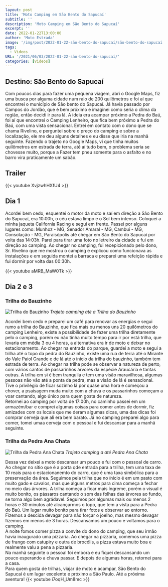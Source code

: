 ```yaml
---
layout: post
title: 'Moto Camping em São Bento do Sapucaí'
subtitle: ''
description: 'Moto Camping em São Bento do Sapucaí'
excerpt: ''
date: 2022-01-22T13:00:00
author: 'Moto Estrada'
image: '/img/post/2022-01-22-são-bento-do-sapucaí/são-bento-do-sapucaí.webp'
tags:
  - Videos
URL: '/2021/06/03/2022-01-22-são-bento-do-sapucaí/'
categories: [Videos]
---
```


## Destino: São Bento do Sapucaí

Com poucos dias para fazer uma pequena viagem, abri o Google Maps, fiz uma busca por alguma cidade num raio de 200 quilômetros e foi aí que encontrei o município de São bento do Sapucaí. Já havia passado por Campos do Jordão, que é bem próximo e imaginei como seria o clima da região, então decidi ir para lá. A ideia era acampar próximo a Pedra do Baú, foi aí que encontrei o Camping Lenheiro, que fica bem próximo a Pedra do Baú, com uma vista sensacional. Entrei em contato com o dono que se chama Rivelino, e perguntei sobre o preço do camping e sobre a localização, ele me deu alguns detalhes e eu disse que iria na manhã seguinte.
Fazendo o trajeto no Google Maps, vi que tinha muitos quilômetros em estrada de terra, até aí tudo bem, o problema seria se chovesse muito, porque a Fazer tem pneu somente para o asfalto e no barro vira praticamente um sabão.

## Trailer

{{< youtube XvjzwhHXfU4 >}}

## Dia 1

Acordei bem cedo, esquentei o motor da moto e saí em direção a São Bento do Sapucaí, era 10:00h, o céu estava limpo e o Sol bem intenso. Coloquei a minha jaqueta California Racing e segui em frente. Passei por alguns lugares como: Munhoz - MG, Senador Amaral - MG, Cambuí - MG, Consolação - MG, Paraisópolis até chegar em São Bento do Sapucaí por volta das 14:03h. Parei para tirar uma foto no letreiro da cidade e fui em direção ao camping. Ao chegar no camping, fui recepicionado pelo dono, Sr. Rivelino que me mostrou o camping e explicou como funcionava as instalações e em seguida montei a barraca e preparei uma refeição rápida e fui dormir por volta das 00:30h.

{{< youtube aMRB_MaW0Tk >}}

## Dia 2 e 3

### Trilha do Bauzinho

![Trilha do Bauzinho](/img/post/2022-01-22-são-bento-do-sapucaí/são-bento-do-sapucaí-bauzinho.webp) _Trajeto camping até a Trilha do Bauzinho_

Acordei bem cedo e preparei um café para renovar as energias e segui rumo a trilha do Bauzinho, que fica mais ou menos uns 20 quilômetros do camping Lenheiro, existe a possibilidade de fazer uma trilha diretamente pelo o camping, porém eu não tinha muito tempo para ir por está trilha, que levaria em média 3 ou 4 horas, a alternativa era ir de moto e deixar no estacionamento. Ao chegar na entrada do parque, guardei a moto e segui a trilha até o topo da pedra do Bauzinho, existe uma rua de terra até o Mirante do Vale Paiol Grande e de lá até o início da trilha do bauzinho, também tem estrada de terra. Ao chegar na trilha pode se observar a natureza de perto, com vários cantos de passarinhos árvores da espécie Araucária e tantas outras. A trilha em si é bem tranquila e tem uma visão maravilhosa, algumas pessoas não vão até a ponta da pedra, mas a visão de lá é sensacional. Tive o privilégio de ficar sozinho lá por quase uma hora e começou a chover, a psaisagem muda muito com a chuva e os passarinhos começam a voar cantando, algo único para quem gosta de natureza.<br>
Retornei ao camping por volta de 17:00h, no caminho passei em um armazém/bar e comprei algumas coisas para comer antes de dormir, fiz amizades com os locais que me deram algumas dicas, uma das dicas foi comprar cerveja que ali era bem barato. Já no camping preparei algo para comer, tomei umaa cerveja com o pessoal e fui descansar para a manhã seguinte.

### Trilha da Pedra Ana Chata

![Trilha da Pedra Ana Chata](/img/post/2022-01-22-são-bento-do-sapucaí/são-bento-do-sapucaí-ana-chata.webp) _Trajeto camping a até Pedra Ana Chata_

Dessa vez deixei a moto descansar um pouco e fui com o pessoal de carro. Ao chegar no sítio que é a porta qde entrada para a trilha, tem uma taxa de 10 reais para o estacionanemto do carro, que é uma taxa simbólica para a preservação da área. Seguimos pela trilha que no ínicio é em um pasto com muito gado e cavalos, mas que alguns metros para cima começa a fechar no meio das árvores. A trilha começa a ficar mais íngreme, porém o visual é muito bonito, os pássaros cantando o som das folhas das árvores ao fundo, se torna algo bem agrádavel. Seguimos por algumas mais ou menos 2 horas e 30 minutos até alcançarmos o topo, que tem a vista para a Pedra do Baú. Um lugar muito bonito para tirar fotos e observar ao entorno.<br>
Fizemos a descida devagar para não forçar o joelho, mas mesmo devagar fizemos em menos de 3 horas. Descansamos um pouco e voltamos para o camping.<br>
A noite fomos comer pizza a convite do dono do camping, que seu irmão havia inaugurado uma pizzaria. Ao chegar na pizzaria, comemos uma pizza de frango com catupiry e outra de brocólis, a pizza estava muito boa e realmente valu a pena a pizzaria.<br>
Na manhã seguinte o pessoal foi embora e eu fiquei descansando um pouco esperando a chuva passar. E depois de algumas horas, retornei para a casa.<br>
Para quem gosta de trilhas, viajar de moto e acampar, São Bento do Sapucaí é um lugar excelente e próximo a São Paulo. Até a próxima aventura!
{{< youtube i7oqH_Um8mc >}}

